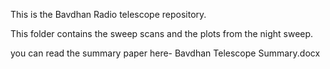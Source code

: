 This is the Bavdhan Radio telescope repository.

This folder contains the sweep scans and the plots from the night sweep.

you can read the summary paper here- 
Bavdhan Telescope Summary.docx
